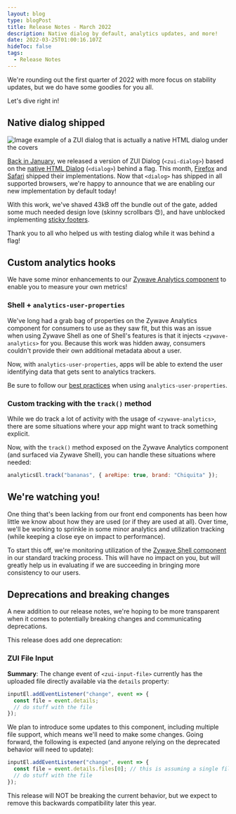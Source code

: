 ```yaml
---
layout: blog
type: blogPost
title: Release Notes - March 2022
description: Native dialog by default, analytics updates, and more!
date: 2022-03-25T01:00:16.107Z
hideToc: false
tags:
  - Release Notes
---
```

We're rounding out the first quarter of 2022 with more focus on stability updates, but we do have some goodies for you all.

Let's dive right in!

<docs-spacer></docs-spacer>

## Native dialog shipped

![Image example of a ZUI dialog that is actually a native HTML dialog under the covers](/images/zui-dialog-native.png)

[Back in January](/blog/posts/2022-01-20-release-notes-january-2022/#zui-dialog-goes-native), we released a version of ZUI Dialog (`<zui-dialog>`) based on the [native HTML Dialog](https://developer.mozilla.org/en-US/docs/Web/HTML/Element/dialog) (`<dialog>`) behind a flag. This month, [Firefox](https://developer.mozilla.org/en-US/docs/Mozilla/Firefox/Releases/98#html) and [Safari](https://webkit.org/blog/12445/new-webkit-features-in-safari-15-4/#html) shipped their implementations. Now that `<dialog>` has shipped in all supported browsers, we're happy to announce that we are enabling our new implementation by default today!

With this work, we've shaved 43kB off the bundle out of the gate, added some much needed design love (skinny scrollbars 😍), and have unblocked implementing [sticky footers](https://gitlab.com/zywave/devkit/web-sdk/zui/-/issues/399).

Thank you to all who helped us with testing dialog while it was behind a flag!

<docs-spacer></docs-spacer>

## Custom analytics hooks

We have some minor enhancements to our [Zywave Analytics component](/application-framework/components/analytics/?tab=usage) to enable you to measure your own metrics!

<docs-spacer size="small"></docs-spacer>

### Shell + `analytics-user-properties`

We've long had a grab bag of properties on the Zywave Analytics component for consumers to use as they saw fit, but this was an issue when using Zywave Shell as one of Shell's features is that it injects `<zywave-analytics>` for you. Because this work was hidden away, consumers couldn't provide their own additional metadata about a user.

Now, with `analytics-user-properties`, apps will be able to extend the user identifying data that gets sent to analytics trackers. 

<docs-note>
Be sure to follow our <a href="/application-framework/components/analytics/?tab=usage#user-properties">best practices</a> when using <code>analytics-user-properties</code>.
</docs-note>

<docs-spacer size="small"></docs-spacer>

### Custom tracking with the `track()` method

While we do track a lot of activity with the usage of `<zywave-analytics>`, there are some situations where your app might want to track something explicit. 

Now, with the `track()` method exposed on the Zywave Analytics component (and surfaced via Zywave Shell), you can handle these situations where needed:

```javascript
analyticsEl.track("bananas", { areRipe: true, brand: "Chiquita" });
```

<docs-spacer></docs-spacer>

## We're watching you!

One thing that's been lacking from our front end components has been how little we know about how they are used (or if they are used at all). Over time, we'll be working to sprinkle in some minor analytics and utilization tracking (while keeping a close eye on impact to performance). 

To start this off, we're monitoring utilization of the [Zywave Shell component](/application-framework/components/shell/?tab=usage) in our standard tracking process. This will have no impact on you, but will greatly help us in evaluating if we are succeeding in bringing more consistency to our users.

<docs-spacer></docs-spacer>

## Deprecations and breaking changes

A new addition to our release notes, we're hoping to be more transparent when it comes to potentially breaking changes and communicating deprecations.

This release does add one deprecation:

<docs-spacer size="small"></docs-spacer>

### ZUI File Input

**Summary**: The change event of `<zui-input-file>` currently has the uploaded file directly available via the `details` property:

```javascript
inputEl.addEventListener("change", event => {
  const file = event.details;
  // do stuff with the file
});
```

<docs-spacer size="small"></docs-spacer>

We plan to introduce some updates to this component, including multiple file support, which means we'll need to make some changes. Going forward, the following is expected (and anyone relying on the deprecated behavior will need to update):

```javascript
inputEl.addEventListener("change", event => {
  const file = event.details.files[0]; // this is assuming a single file input!
  // do stuff with the file
});
```

<docs-spacer size="small"></docs-spacer>

This release will NOT be breaking the current behavior, but we expect to remove this backwards compatibility later this year.